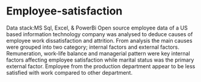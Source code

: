# Employee-satisfaction
Data stack:MS Sql, Excel, & PowerBi
Open source employee data of a US based information technology company was analysed to deduce causes of employee work dissatisfaction and attrition. From analysis the main causes were grouped into two category; internal factors and external factors. Remuneration, work-life balance and managerial pattern were key internal factors affecting employee satisfaction while marital status was the primary external factor. Employee from the production department appear to be less satisfied with work compared to other department. 

